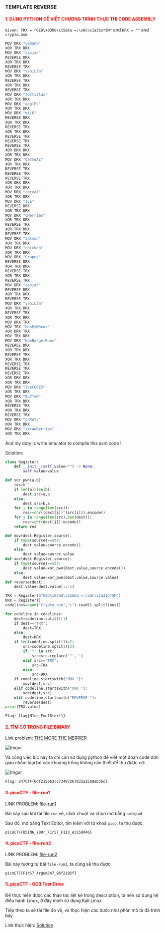 ### TEMPLATE REVERSE

####  <span style="color:red">1. DÙNG PYTHON ĐỂ VIẾT CHƯƠNG TRÌNH THỰC THI CODE ASSEMBLY</span> 

`Given: TRX = "GED\x03hG\x15&Ka =;\x0c\x1a31o*5M"` and `DRX = ""` and `crypto.asm`

```py
MOV DRX "LemonS"
XOR TRX DRX
MOV DRX "caviar"
REVERSE DRX
XOR TRX DRX
REVERSE TRX
MOV DRX "vaniLla"
XOR TRX DRX
REVERSE TRX
XOR TRX DRX
REVERSE TRX
MOV DRX "tortillas"
XOR TRX DRX
MOV DRX "applEs"
XOR TRX DRX
MOV DRX "miLK"
REVERSE DRX
XOR TRX DRX
REVERSE TRX
XOR TRX DRX
REVERSE TRX
REVERSE TRX
REVERSE TRX
XOR DRX DRX
XOR TRX DRX
MOV DRX "OaTmeAL"
XOR TRX DRX
REVERSE TRX
REVERSE TRX
REVERSE TRX
XOR DRX DRX
XOR TRX DRX
MOV DRX "cereal"
XOR TRX DRX
MOV DRX "ICE"
REVERSE DRX
XOR TRX DRX
MOV DRX "cHerries"
XOR TRX DRX
REVERSE TRX
XOR TRX DRX
REVERSE TRX
MOV DRX "salmon"
XOR TRX DRX
MOV DRX "chicken"
XOR TRX DRX
MOV DRX "Grapes"
REVERSE DRX
XOR TRX DRX
REVERSE TRX
XOR TRX DRX
REVERSE TRX
MOV DRX "caviar"
REVERSE DRX
XOR TRX DRX
REVERSE TRX
MOV DRX "vaniLla"
XOR TRX DRX
REVERSE TRX
XOR TRX DRX
MOV DRX TRX
MOV TRX "HonEyWheat"
XOR DRX TRX
MOV TRX DRX
MOV DRX "HamBurgerBuns"
REVERSE DRX
XOR TRX DRX
REVERSE TRX
XOR TRX DRX
REVERSE TRX
REVERSE TRX
REVERSE TRX
XOR DRX DRX
XOR TRX DRX
MOV DRX "IceCUBES"
XOR TRX DRX
MOV DRX "BuTTeR"
XOR TRX DRX
REVERSE TRX
XOR TRX DRX
REVERSE TRX
MOV DRX "CaRoTs"
XOR TRX DRX
MOV DRX "strawBerries"
XOR TRX DRX
```

And my duty is write emulator to compile this asm code !

Solution:

```py
class Register:
    def __init__(self,value="") -> None:
        self.value=value

def xor_pwn(a,b):
    res=b''
    if len(a)>len(b):
        dest,src=a,b
    else:
        dest,src=b,a
    for i in range(len(src)):
        res+=chr((dest[i])^(src[i])).encode()
    for j in range(len(src),len(dest)):
        res+=chr(dest[j]).encode()
    return res

def mov(dest:Register,source):
    if type(source)==str:
        dest.value=source.encode()
    else:
        dest.value=source.value
def xor(dest:Register,source):
    if type(source)==str:
        dest.value=xor_pwn(dest.value,source.encode())
    else:
        dest.value=xor_pwn(dest.value,source.value)
def reverse(dest):
    dest.value=dest.value[::-1]

TRX = Register(b"GED\x03hG\x15&Ka =;\x0c\x1a31o*5M")
DRX = Register()
codelines=open("Crypto.asm","r").read().splitlines()

for codeline in codelines:
    dest=codeline.split()[1]
    if dest=="TRX":
        dest=TRX
    else:
        dest=DRX
    if len(codeline.split())>2:
        src=codeline.split()[2]
        if '"' in src:
            src=src.replace('"','')
        elif src=="TRX":
            src=TRX
        else:
            src=DRX
    if codeline.startswith("MOV "):
        mov(dest,src)
    elif codeline.startswith("XOR "):
        xor(dest,src)
    elif codeline.startswith("REVERSE "):
        reverse(dest)
print(TRX.value)
```

`Flag: flag{N1ce_Emul8tor!1}`

####  <span style="color:red">2. TÌM CỜ TRONG FILE BINARY</span>

Link problem: [THE MORE THE MERRIER](https://247ctf.com/dashboard)

![Imgur](https://i.imgur.com/uCMPkT4.png) 

Và công việc lúc này ta chỉ cần sử dụng python để viết một đoạn code đơn giản nhằm loại bỏ các khoảng trống không cần thiết để thu được cờ:

![Imgur](https://i.imgur.com/1bocA6h.png)

`Flag: 247CTF{6df215eb3cc73407267031a15b0ab36c}`

####  <span style="color:red">3. picoCTF - file-run1</span>

LINK PROBLEM: [file-run1](https://play.picoctf.org/practice/challenge/266?category=3&originalEvent=70&page=1&solved=0)

Bài này sau khi tải file `run` về, click chuột và chọn mở bằng `notepad`

Sau đó, mở bằng Text Editor, tìm kiếm với từ khoá `pico`, ta thu được:

~~~
picoCTF{U51N6_Y0Ur_F1r57_F113_e5559d46}
~~~

####  <span style="color:red">4. picoCTF - file-run2</span>

LINK PROBLEM: [file-run2](https://play.picoctf.org/practice/challenge/267?category=3&originalEvent=70&page=1&solved=0)

Bài này tương tự bài `file-run1`, ta cũng sẽ thu được 

~~~
picoCTF{F1r57_4rgum3n7_96f2195f}
~~~

####  <span style="color:red">5. picoCTF - GDB Test Drive </span>

Để thực hiện được các thao tác liệt kê trong description, ta nên sử dụng hệ điều hành Linux, ở đây mình sử dụng Kali Linux

Tiếp theo ta sẽ tải file đó về, và thực hiện các bước như phần mô tả đã trình bày

Link thực hiện: [Solution](https://youtu.be/-2wOYw9t4eg)